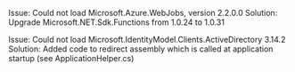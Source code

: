 ﻿Issue: Could not load Microsoft.Azure.WebJobs, version 2.2.0.0 
Solution: Upgrade Microsoft.NET.Sdk.Functions from 1.0.24 to 1.0.31

Issue: Could not load Microsoft.IdentityModel.Clients.ActiveDirectory 3.14.2
Solution: Added code to redirect assembly which is called at application startup (see ApplicationHelper.cs)